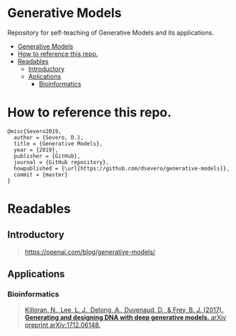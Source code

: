 Generative Models
===================
Repository for self-teaching of Generative Models and its applications.
<!--ts-->
   * [Generative Models](#generative-models)
   * [How to reference this repo.](#how-to-reference-this-repo)
   * [Readables](#readables)
      * [Introductory](#introductory)
      * [Aplications](#aplications)
         * [Bioinformatics](#bioinformatics)

<!-- Added by: severo, at: Wed May 22 03:31:53 -03 2019 -->

<!--te-->

# How to reference this repo.
```
@misc{Severo2019,
  author = {Severo, D.},
  title = {Generative Models},
  year = {2019},
  publisher = {GitHub},
  journal = {GitHub repository},
  howpublished = {\url{https://github.com/dsevero/generative-models}},
  commit = {master}
}
```

# Readables

## Introductory
> https://openai.com/blog/generative-models/


## Applications
### Bioinformatics
> [Killoran, N., Lee, L. J., Delong, A., Duvenaud, D., & Frey, B. J. (2017). **Generating and designing DNA with deep generative models.** arXiv preprint arXiv:1712.06148.](https://arxiv.org/abs/1712.06148)
